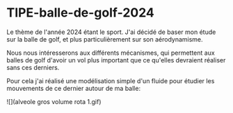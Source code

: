 # TIPE-balle-de-golf-2024

Le thème de l'année 2024 étant le sport. J'ai décidé de baser mon étude sur la balle de golf, et plus particulièrement sur son aérodynamisme.

Nous nous intéresserons aux différents mécanismes, qui permettent aux balles de golf d'avoir un vol plus important que ce qu'elles devraient réaliser sans ces derniers.

Pour cela j'ai réalisé une modélisation simple d'un fluide pour étudier les mouvements de ce dernier autour de ma balle:

![](alveole gros volume rota 1.gif)




